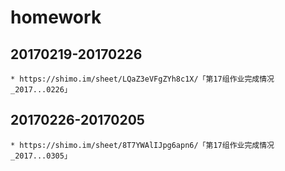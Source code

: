 # homework

## 20170219-20170226
    * https://shimo.im/sheet/LQaZ3eVFgZYh8c1X/「第17组作业完成情况_2017...0226」 

## 20170226-20170205
    * https://shimo.im/sheet/8T7YWAlIJpg6apn6/「第17组作业完成情况_2017...0305」
